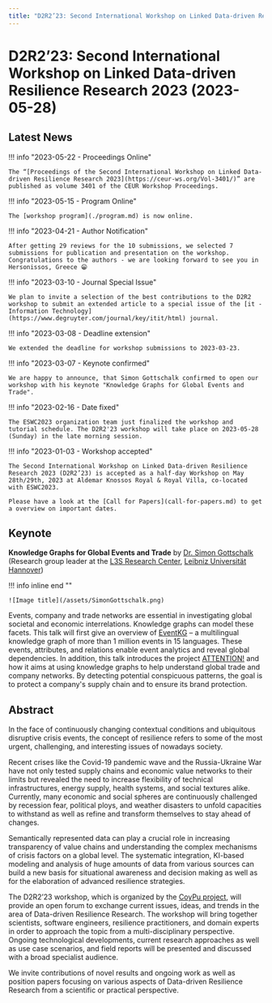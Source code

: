 ```yaml
---
title: "D2R2’23: Second International Workshop on Linked Data-driven Resilience Research 2023 (2023-05-28)"
---
```

# D2R2’23: Second International Workshop on Linked Data-driven Resilience Research 2023 (2023-05-28)

## Latest News

!!! info "2023-05-22 - Proceedings Online"

    The “[Proceedings of the Second International Workshop on Linked Data-driven Resilience Research 2023](https://ceur-ws.org/Vol-3401/)” are published as volume 3401 of the CEUR Workshop Proceedings.

!!! info "2023-05-15 - Program Online"

    The [workshop program](./program.md) is now online.

!!! info "2023-04-21 - Author Notification"

    After getting 29 reviews for the 10 submissions, we selected 7 submissions for publication and presentation on the workshop.
    Congratulations to the authors - we are looking forward to see you in Hersonissos, Greece 😁

!!! info "2023-03-10 - Journal Special Issue"

    We plan to invite a selection of the best contributions to the D2R2 workshop to submit an extended article to a special issue of the [it - Information Technology](https://www.degruyter.com/journal/key/itit/html) journal.

!!! info "2023-03-08 - Deadline extension"

    We extended the deadline for workshop submissions to 2023-03-23.

!!! info "2023-03-07 - Keynote confirmed"

    We are happy to announce, that Simon Gottschalk confirmed to open our workshop with his keynote "Knowledge Graphs for Global Events and Trade".

!!! info "2023-02-16 - Date fixed"

    The ESWC2023 organization team just finalized the workshop and tutorial schedule. The D2R2'23 workshop will take place on 2023-05-28 (Sunday) in the late morning session.

!!! info "2023-01-03 - Workshop accepted"

    The Second International Workshop on Linked Data-driven Resilience Research 2023 (D2R2’23) is accepted as a half-day Workshop on May 28th/29th, 2023 at Aldemar Knossos Royal & Royal Villa, co-located with ESWC2023.

    Please have a look at the [Call for Papers](call-for-papers.md) to get a overview on important dates.

## Keynote

**Knowledge Graphs for Global Events and Trade**
by [Dr. Simon Gottschalk](https://personal.l3s.uni-hannover.de/~gottschalk/)
(Research group leader at the [L3S Research Center](https://www.l3s.de/), [Leibniz Universität Hannover](https://www.uni-hannover.de/))

!!! info inline end ""

    ![Image title](/assets/SimonGottschalk.png)

Events, company and trade networks are essential in investigating global societal and economic interrelations.
Knowledge graphs can model these facets.
This talk will first give an overview of [EventKG](https://eventkg.l3s.uni-hannover.de/) – a multilingual knowledge graph of more than 1 million events in 15 languages.
These events, attributes, and relations enable event analytics and reveal global dependencies.
In addition, this talk introduces the project [ATTENTION!](https://attention-project.eu/) and how it aims at using knowledge graphs to help understand global trade and company networks.
By detecting potential conspicuous patterns, the goal is to protect a company's supply chain and to ensure its brand protection.

## Abstract

In the face of continuously changing contextual conditions and ubiquitous disruptive crisis events, the concept of resilience refers to some of the most urgent, challenging, and interesting issues of nowadays society. 

Recent crises like the Covid-19 pandemic wave and the Russia-Ukraine War have not only tested supply chains and economic value networks to their limits but revealed the need to increase flexibility of technical infrastructures, energy supply, health systems, and social textures alike.
Currently, many economic and social spheres are continuously challenged by recession fear, political ploys, and weather disasters to unfold capacities to withstand as well as refine and transform themselves to stay ahead of changes.

Semantically represented data can play a crucial role in increasing transparency of value chains and  understanding the complex mechanisms of crisis factors on a global level.
The systematic integration, KI-based modeling and analysis of huge amounts of data from various sources can build a new basis for situational awareness and decision making as well as for the elaboration of advanced resilience strategies.

The D2R2’23 workshop, which is organized by the [CoyPu project](https://coypu.org/), will provide an open forum to exchange current issues, ideas, and trends in the area of Data-driven Resilience Research.
The workshop will bring together scientists, software engineers, resilience practitioners, and domain experts in order to approach the topic from a multi-disciplinary perspective.
Ongoing technological developments, current research approaches as well as use case scenarios, and field reports will be presented and discussed with a broad specialist audience. 

We invite contributions of novel results and ongoing work as well as position papers focusing on various aspects of Data-driven Resilience Research from a scientific or practical perspective.

